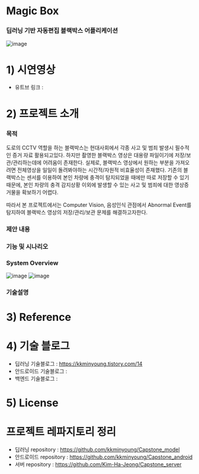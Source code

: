 # Magic Box 
### 딥러닝 기반 자동편집 블랙박스 어플리케이션
![image](https://user-images.githubusercontent.com/61506233/100989312-15140e80-3594-11eb-956e-30632ad1a4c9.png)



# 1) 시연영상
- 유트브 링크 : 


# 2) 프로젝트 소개
### 목적
도로의 CCTV 역할을 하는 블랙박스는 현대사회에서 각종 사고 및 범죄 발생시 필수적인 증거 자료 활용되고있다. 
하지만 촬영한 블랙박스 영상은 대용량 파일이기에 저장/보관/관리하는데에 어려움이 존재한다. 실제로, 블랙박스 영상에서 원하는 부분을 가져오려면 전체영상을 일일이 돌려봐야하는 시간적/자원적 비효율성이 존재했다. 기존의 블랙박스는 센서를 이용하여 본인 차량에 충격이 탐지되었을 때에만 따로 저장할 수 있기 때문에, 본인 차량의 충격 감지상황 이외에 발생할 수 있는 사고 및 범죄에 대한 영상증거물을 확보하기 어렵다. 

따라서 본 프로젝트에서는 Computer Vision, 음성인식 관점에서 Abnormal Event를 탐지하여 블랙박스 영상의 저장/관리/보관 문제를 해결하고자한다.

### 제안 내용


### 기능 및 시나리오

### System Overview
![image](https://user-images.githubusercontent.com/61506233/100989472-41c82600-3594-11eb-9ce9-3675edf1dbdb.png)
![image](https://user-images.githubusercontent.com/61506233/100991239-1e05df80-3596-11eb-9a5c-5473357e3f8b.png)

### 기술설명

# 3) Reference

# 4) 기술 블로그
- 딥러닝 기술블로그 : https://kkminyoung.tistory.com/14
- 안드로이드 기술블로그 : 
- 백엔드 기술블로그 : 

# 5) License


# 프로젝트 레파지토리 정리
- 딥러닝 repository : https://github.com/kkminyoung/Capstone_model
- 안드로이드 repository : https://github.com/kkminyoung/Capstone_android
- 서버 repository : https://github.com/Kim-Ha-Jeong/Capstone_server

